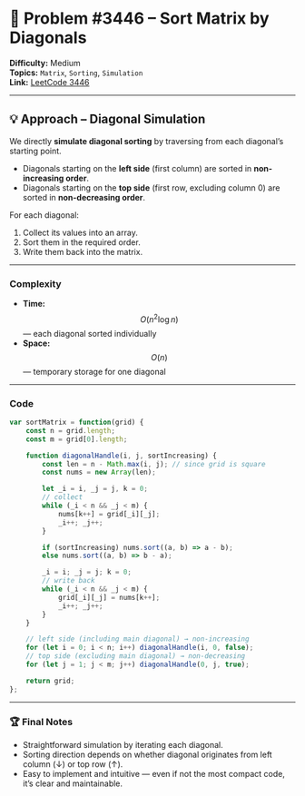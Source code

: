 # 🧩 Problem #3446 – Sort Matrix by Diagonals

**Difficulty:** Medium  
**Topics:** `Matrix`, `Sorting`, `Simulation`  
**Link:** [LeetCode 3446](https://leetcode.com/problems/sort-matrix-by-diagonals/description/)

---

## 💡 Approach – Diagonal Simulation

We directly **simulate diagonal sorting** by traversing from each diagonal’s starting point.

- Diagonals starting on the **left side** (first column) are sorted in **non-increasing order**.  
- Diagonals starting on the **top side** (first row, excluding column 0) are sorted in **non-decreasing order**.  

For each diagonal:
1. Collect its values into an array.
2. Sort them in the required order.
3. Write them back into the matrix.

---

### Complexity

- **Time:** $$O(n^2 \log n)$$ — each diagonal sorted individually  
- **Space:** $$O(n)$$ — temporary storage for one diagonal  

---

### Code

```javascript []
var sortMatrix = function(grid) {
    const n = grid.length;
    const m = grid[0].length;

    function diagonalHandle(i, j, sortIncreasing) {
        const len = n - Math.max(i, j); // since grid is square
        const nums = new Array(len);

        let _i = i, _j = j, k = 0;
        // collect
        while (_i < n && _j < m) {
            nums[k++] = grid[_i][_j];
            _i++; _j++;
        }

        if (sortIncreasing) nums.sort((a, b) => a - b);
        else nums.sort((a, b) => b - a);

        _i = i; _j = j; k = 0;
        // write back
        while (_i < n && _j < m) {
            grid[_i][_j] = nums[k++];
            _i++; _j++;
        }
    }

    // left side (including main diagonal) → non-increasing
    for (let i = 0; i < n; i++) diagonalHandle(i, 0, false);
    // top side (excluding main diagonal) → non-decreasing
    for (let j = 1; j < m; j++) diagonalHandle(0, j, true);

    return grid;
};
```
---

### 🏆 Final Notes

- Straightforward simulation by iterating each diagonal.
- Sorting direction depends on whether diagonal originates from left column (↓) or top row (↑).
- Easy to implement and intuitive — even if not the most compact code, it’s clear and maintainable.
